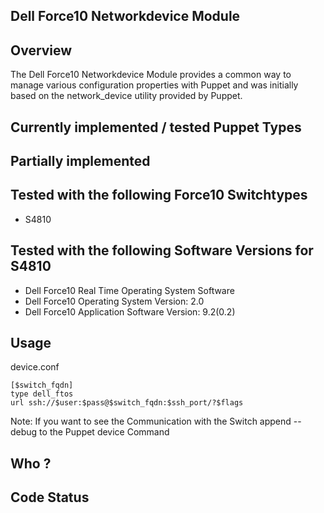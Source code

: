 ## Dell Force10 Networkdevice Module


## Overview

The Dell Force10 Networkdevice Module provides a common way to manage various configuration properties with Puppet and was initially based on the network_device utility provided by Puppet.

## Currently implemented / tested Puppet Types


## Partially implemented


## Tested with the following Force10 Switchtypes

* S4810


## Tested with the following Software Versions for S4810
  * Dell Force10 Real Time Operating System Software
  * Dell Force10 Operating System Version: 2.0
  * Dell Force10 Application Software Version: 9.2(0.2)


## Usage

device.conf

    [$switch_fqdn]
    type dell_ftos
    url ssh://$user:$pass@$switch_fqdn:$ssh_port/?$flags


Note: If you want to see the Communication with the Switch append --debug to the Puppet device Command

## Who ?


## Code Status



